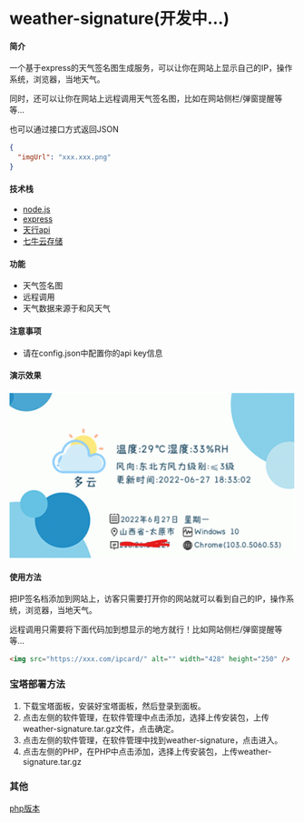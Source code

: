 # weather-signature(开发中...)

#### 简介

一个基于express的天气签名图生成服务，可以让你在网站上显示自己的IP，操作系统，浏览器，当地天气。

同时，还可以让你在网站上远程调用天气签名图，比如在网站侧栏/弹窗提醒等等...

也可以通过接口方式返回JSON

```json
{
  "imgUrl": "xxx.xxx.png"
}
```

#### 技术栈   

- [node.js](https://nodejs.org/en/)
- [express](https://expressjs.com/)
- [天行api](https://www.tianapi.com/) 
- [七牛云存储](https://www.qiniu.com/)

#### 功能

- 天气签名图
- 远程调用
- 天气数据来源于和风天气

#### 注意事项

- 请在config.json中配置你的api key信息

#### 演示效果

![](public/tu.png)

#### 使用方法

把IP签名档添加到网站上，访客只需要打开你的网站就可以看到自己的IP，操作系统，浏览器，当地天气。

远程调用只需要将下面代码加到想显示的地方就行！比如网站侧栏/弹窗提醒等等...

```html
<img src="https://xxx.com/ipcard/" alt="" width="428" height="250" />
```

### 宝塔部署方法
1. 下载宝塔面板，安装好宝塔面板，然后登录到面板。
2. 点击左侧的软件管理，在软件管理中点击添加，选择上传安装包，上传weather-signature.tar.gz文件，点击确定。
3. 点击左侧的软件管理，在软件管理中找到weather-signature，点击进入。
4. 点击左侧的PHP，在PHP中点击添加，选择上传安装包，上传weather-signature.tar.gz

### 其他
[php版本](https://github.com/zenghongtu/weather-signature-php) 